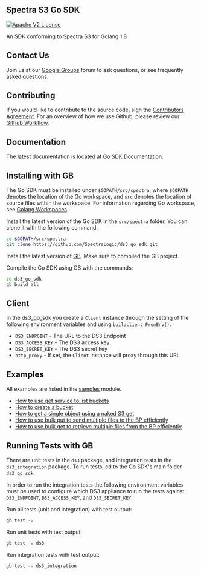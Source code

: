 Spectra S3 Go SDK
-----------------

[![Apache V2 License](http://img.shields.io/badge/license-Apache%20V2-blue.svg)](https://github.com/SpectraLogic/ds3_go_sdk/blob/master/LICENSE.md)

An SDK conforming to Spectra S3 for Golang 1.8

Contact Us
----------

Join us at our [Google Groups](https://groups.google.com/d/forum/spectralogicds3-sdks) forum to ask questions, or see frequently asked questions.


Contributing
------------
If you would like to contribute to the source code, sign the 
[Contributors Agreement](https://developer.spectralogic.com/contributors-agreement/).  For an overview of how we use 
Github, please review our [Github Workflow](https://github.com/SpectraLogic/spectralogic.github.com/wiki/Github-Workflow).

Documentation
-------------
The latest documentation is located at [Go SDK Documentation](https://spectralogic.github.io/ds3_go_sdk/index.html).

Installing with GB
------------------

The Go SDK must be installed under `$GOPATH/src/spectra`, where `$GOPATH` denotes the location of the Go workspace, and `src` denotes the location of source files within the workspace.
For information regarding Go workspace, see [Golang Workspaces](https://golang.org/doc/code.html#Workspaces).

Install the latest version of the Go SDK in the `src/spectra` folder.  You can clone it with the following command:
```bash
cd $GOPATH/src/spectra
git clone https://github.com/SpectraLogic/ds3_go_sdk.git
```

Install the latest version of [GB](https://getgb.io/docs/install/). Make sure to compiled the GB project.

Compile the Go SDK using GB with the commands:
```bash
cd ds3_go_sdk
gb build all
```

Client
---------
In the ds3_go_sdk you create a `Client` instance through the setting of the following environment variables and using `buildclient.FromEnv()`.

* `DS3_ENDPOINT` - The URL to the DS3 Endpoint
* `DS3_ACCESS_KEY` - The DS3 access key
* `DS3_SECRET_KEY` - The DS3 secret key
* `http_proxy` - If set, the `Client` instance will proxy through this URL

Examples
--------
All examples are listed in the [samples](samples/) module.

* [How to use get service to list buckets](samples/getServiceSample.go)
* [How to create a bucket](samples/getBucketSample.go)
* [How to get a single object using a naked S3 get](samples/getObjectSample.go)
* [How to use bulk put to send multiple files to the BP efficiently](samples/putBulkSample.go)
* [How to use bulk get to retrieve multiple files from the BP efficiently](samples/getBulkSample.go)

Running Tests with GB
---------------------

There are unit tests in the `ds3` package, and integration tests in the `ds3_integration` package. To run tests, cd to
the Go SDK's main folder `ds3_go_sdk`.

In order to run the integration tests the following environment variables must be used to configure which DS3 appliance 
to run the tests against: `DS3_ENDPOINT`, `DS3_ACCESS_KEY`, and `DS3_SECRET_KEY`.

Run all tests (unit and integration) with test output:
```bash
gb test -v
```

Run unit tests with test output:
```bash
gb test -v ds3
```

Run integration tests with test output:
```bash
gb test -v ds3_integration
```
